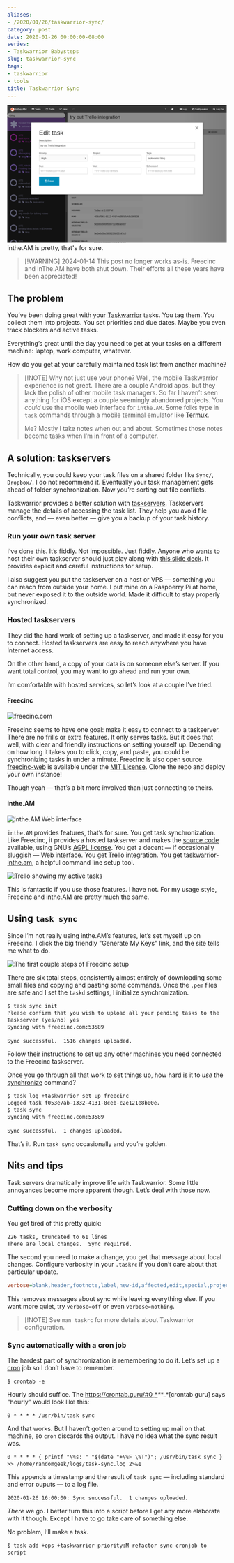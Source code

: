 ```yaml
---
aliases:
- /2020/01/26/taskwarrior-sync/
category: post
date: 2020-01-26 00:00:00-08:00
series:
- Taskwarrior Babysteps
slug: taskwarrior-sync
tags:
- taskwarrior
- tools
title: Taskwarrior Sync
---
```


![attachments/img/2020/cover-2020-01-26.png](../../../attachments/img/2020/cover-2020-01-26.png)
inthe.AM is pretty, that's for sure.

 > 
 > \[!WARNING\] 2024-01-14
 > This post no longer works as-is. Freecinc and InThe.AM have both shut down. Their efforts all these years have been appreciated!

## The problem

You’ve been doing great with your [Taskwarrior](../../../card/Taskwarrior.md) tasks. You tag them. You collect them into projects. You set priorities and due dates. Maybe you even track blockers and active tasks.

Everything’s great until the day you need to get at your tasks on a different machine: laptop, work computer, whatever.

How do you get at your carefully maintained task list from another machine?

 > 
 > \[!NOTE\] Why not just use your phone?
 > Well, the mobile Taskwarrior experience is not great. There are a couple Android apps, but they lack the polish of other mobile task managers. So far I haven’t seen anything for iOS except a couple seemingly abandoned projects. You *could* use the mobile web interface for `inthe.AM`. Some folks type in `task` commands through a mobile terminal emulator like [Termux](https://termux.com/).
 > 
 > Me? Mostly I take notes when out and about. Sometimes those notes become tasks when I’m in front of a computer.

## A solution: taskservers

Technically, you could keep your task files on a shared folder like `Sync/`, `Dropbox/`. I do not recommend it. Eventually your task management gets ahead of folder synchronization. Now you’re sorting out file conflicts.

Taskwarrior provides a better solution with [taskservers](https://taskwarrior.org/docs/taskserver/why.html). Taskservers manage the details of accessing the task list. They help you avoid file conflicts, and — even better — give you a backup of your task history.

### Run your own task server

I’ve done this. It’s fiddly. Not impossible. Just fiddly. Anyone who wants to host their own taskserver should just play along with [this slide deck](https://gitpitch.com/GothenburgBitFactory/taskserver-setup#/). It provides explicit and careful instructions for setup.

I also suggest you put the taskserver on a host or VPS — something you can reach from outside your home. I put mine on a Raspberry Pi at home, but never exposed it to the outside world. Made it difficult to stay properly synchronized.

### Hosted taskservers

They did the hard work of setting up a taskserver, and made it easy for you to connect. Hosted taskservers are easy to reach anywhere you have Internet access.

On the other hand, a copy of your data is on someone else’s server. If you want total control, you may want to go ahead and run your own.

I’m comfortable with hosted services, so let’s look at a couple I’ve tried.

#### Freecinc

![freecinc.com](attachments/img/2020/freecinc.png)

Freecinc seems to have one goal: make it easy to connect to a taskserver. There are no frills or extra features. It only serves tasks. But it does that well, with clear and friendly instructions on setting yourself up. Depending on how long it takes you to click, copy, and paste, you could be synchronizing tasks in under a minute. Freecinc is also open source. [freecinc-web](https://github.com/freecinc/freecinc-web) is available under the [MIT License](https://github.com/freecinc/freecinc-web/blob/master/LICENSE). Clone the repo and deploy your own instance!

Though yeah — that’s a bit more involved than just connecting to theirs.

#### inthe.AM

![inthe.AM Web interface](attachments/img/2020/inthe-am.png)

`inthe.AM` provides features, that’s for sure. You get task synchronization. Like Freecinc, it provides a hosted taskserver and makes the [source code](https://github.com/coddingtonbear/inthe.am) available, using GNU’s [AGPL license](https://github.com/coddingtonbear/inthe.am/blob/development/LICENSE). You get a decent — if occasionally sluggish — Web interface. You get [Trello](https://trello.com/) integration. You get [taskwarrior-inthe.am](https://github.com/coddingtonbear/taskwarrior-inthe.am), a helpful command line setup tool.

![Trello showing my active tasks](attachments/img/2020/inthe-am-trello.png)

This is fantastic if you use those features. I have not. For my usage style, Freecinc and inthe.AM are pretty much the same.

## Using `task sync`

Since I’m not really using inthe.AM’s features, let’s set myself up on Freecinc. I click the big friendly "Generate My Keys" link, and the site tells me what to do.

![The first couple steps of Freecinc setup](attachments/img/2020/freecinc-setup.png)

There are six total steps, consistently almost entirely of downloading some small files and copying and pasting some commands. Once the `.pem` files are safe and I set the `taskd` settings, I initialize synchronization.

````
$ task sync init
Please confirm that you wish to upload all your pending tasks to the Taskserver (yes/no) yes
Syncing with freecinc.com:53589

Sync successful.  1516 changes uploaded.
````

Follow their instructions to set up any other machines you need connected to the Freecinc taskserver.

Once you go through all that work to set things up, how hard is it to *use* the [synchronize](https://taskwarrior.org/docs/commands/synchronize.html) command?

````
$ task log +taskwarrior set up freecinc
Logged task f053e7ab-1332-4131-8ceb-c2e121e8b00e.
$ task sync
Syncing with freecinc.com:53589

Sync successful.  1 changes uploaded.
````

That’s it. Run `task sync` occasionally and you’re golden.

## Nits and tips

Task servers dramatically improve life with Taskwarrior. Some little annoyances become more apparent though. Let’s deal with those now.

### Cutting down on the verbosity

You get tired of this pretty quick:

````
226 tasks, truncated to 61 lines
There are local changes.  Sync required.
````

The second you need to make a change, you get that message about local changes. Configure verbosity in your `.taskrc` if you don’t care about that particular update.

````ini
verbose=blank,header,footnote,label,new-id,affected,edit,special,project,filter,unwait
````

This removes messages about sync while leaving everything else. If you want more quiet, try `verbose=off` or even `verbose=nothing`.

 > 
 > \[!NOTE\]
 > See `man taskrc` for more details about Taskwarrior configuration.

### Sync automatically with a cron job

The hardest part of synchronization is remembering to do it. Let’s set up a [cron](https://opensource.com/article/17/11/how-use-cron-linux) job so I don’t have to remember.

````
$ crontab -e
````

Hourly should suffice. The <https://crontab.guru/#0_*>*\**\*\_\*\[crontab guru\] says "hourly" would look like this:

````
0 * * * * /usr/bin/task sync
````

And that works. But I haven’t gotten around to setting up mail on that machine, so `cron` discards the output. I have no idea what the sync result was.

````
0 * * * * { printf "\%s: " "$(date "+\%F \%T")"; /usr/bin/task sync } >> /home/randomgeek/logs/task-sync.log 2>&1
````

This appends a timestamp and the result of `task sync` — including standard and error ouputs — to a log file.

````
2020-01-26 16:00:00: Sync successful.  1 changes uploaded.
````

*There* we go. I better turn this into a script before I get any more elaborate with it though. Except I have to go take care of something else.

No problem, I’ll make a task.

````
$ task add +ops +taskwarrior priority:M refactor sync cronjob to script
````

